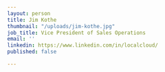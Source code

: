 ```yaml
---
layout: person
title: Jim Kothe
thumbnail: "/uploads/jim-kothe.jpg"
job_title: Vice President of Sales Operations
email: ''
linkedin: https://www.linkedin.com/in/localcloud/
published: false

---
```

